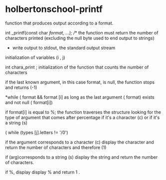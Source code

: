 # holbertonschool-printf

function that produces output according to a format.

int _printf(const char *format, ...);
/**
 the function must return the number of characters printed
 (excluding the null byte used to end output to strings)
* write output to stdout, the standard output stream

initialization of variables (i , j)

int chara_print ; initialization of the function that counts
the number of characters

if the last known argument, in this case format, is null, the function
stops and returns (-1)

*while ( format && format [i]
as long as the last argument ( format) exists and not null ( format[i])

if format[i] is equal to %; the function traverses the
structure looking for the type of argument that comes
after percentage if it's a
character (c) or if it's a string (s)

( while (types [j].letters != '/0')

if the argument corresponds to a character (c) display the character
and return the number of characters and therefore (1)

if (arg)corresponds to a string (s) display the string and return
the number of characters.

if %, display display % and return 1
.